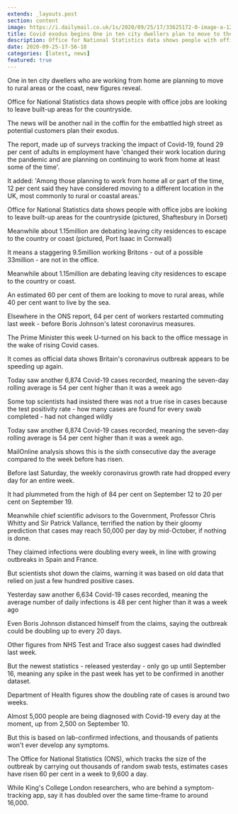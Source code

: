 ```yaml
---
extends: _layouts.post
section: content
image: https://i.dailymail.co.uk/1s/2020/09/25/17/33625172-0-image-a-12_1601052685899.jpg 
title: Covid exodus begins One in ten city dwellers plan to move to the country or coast 
description: Office for National Statistics data shows people with office jobs are looking to leave built-up areas such as London for the countryside (pictured, Shaftesbury in Dorset). 
date: 2020-09-25-17-56-18 
categories: [latest, news] 
featured: true 
--- 
```

One in ten city dwellers who are working from home are planning to move to rural areas or the coast, new figures reveal.

Office for National Statistics data shows people with office jobs are looking to leave built-up areas for the countryside.

The news will be another nail in the coffin for the embattled high street as potential customers plan their exodus.

The report, made up of surveys tracking the impact of Covid-19, found 29 per cent of adults in employment have 'changed their work location during the pandemic and are planning on continuing to work from home at least some of the time'.

It added: 'Among those planning to work from home all or part of the time, 12 per cent said they have considered moving to a different location in the UK, most commonly to rural or coastal areas.'

Office for National Statistics data shows people with office jobs are looking to leave built-up areas for the countryside (pictured, Shaftesbury in Dorset)

Meanwhile about 1.15million are debating leaving city residences to escape to the country or coast (pictured, Port Isaac in Cornwall)



It means a staggering 9.5million working Britons - out of a possible 33million - are not in the office.

Meanwhile about 1.15million are debating leaving city residences to escape to the country or coast.

An estimated 60 per cent of them are looking to move to rural areas, while 40 per cent want to live by the sea.

Elsewhere in the ONS report, 64 per cent of workers restarted commuting last week - before Boris Johnson's latest coronavirus measures.

The Prime Minister this week U-turned on his back to the office message in the wake of rising Covid cases.

It comes as official data shows Britain's coronavirus outbreak appears to be speeding up again.

Today saw another 6,874 Covid-19 cases recorded, meaning the seven-day rolling average is 54 per cent higher than it was a week ago

Some top scientists had insisted there was not a true rise in cases because the test positivity rate - how many cases are found for every swab completed - had not changed wildly

Today saw another 6,874 Covid-19 cases recorded, meaning the seven-day rolling average is 54 per cent higher than it was a week ago.

MailOnline analysis shows this is the sixth consecutive day the average compared to the week before has risen.

Before last Saturday, the weekly coronavirus growth rate had dropped every day for an entire week.

It had plummeted from the high of 84 per cent on September 12 to 20 per cent on September 19.

Meanwhile chief scientific advisors to the Government, Professor Chris Whitty and Sir Patrick Vallance, terrified the nation by their gloomy prediction that cases may reach 50,000 per day by mid-October, if nothing is done.

They claimed infections were doubling every week, in line with growing outbreaks in Spain and France.

But scientists shot down the claims, warning it was based on old data that relied on just a few hundred positive cases.

Yesterday saw another 6,634 Covid-19 cases recorded, meaning the average number of daily infections is 48 per cent higher than it was a week ago



Even Boris Johnson distanced himself from the claims, saying the outbreak could be doubling up to every 20 days.

Other figures from NHS Test and Trace also suggest cases had dwindled last week.

But the newest statistics - released yesterday - only go up until September 16, meaning any spike in the past week has yet to be confirmed in another dataset.

Department of Health figures show the doubling rate of cases is around two weeks.

Almost 5,000 people are being diagnosed with Covid-19 every day at the moment, up from 2,500 on September 10.

But this is based on lab-confirmed infections, and thousands of patients won't ever develop any symptoms.

The Office for National Statistics (ONS), which tracks the size of the outbreak by carrying out thousands of random swab tests, estimates cases have risen 60 per cent in a week to 9,600 a day.

While King's College London researchers, who are behind a symptom-tracking app, say it has doubled over the same time-frame to around 16,000.


